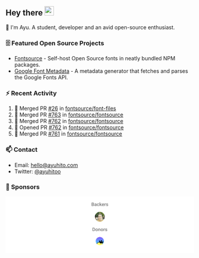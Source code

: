 ## Hey there <img src="https://media.giphy.com/media/hvRJCLFzcasrR4ia7z/giphy.gif" width="25" height="25">

📝 I'm Ayu. A student, developer and an avid open-source enthusiast.

### 🗄 Featured Open Source Projects

- [Fontsource](https://github.com/fontsource/fontsource) - Self-host Open Source fonts in neatly bundled NPM packages.
- [Google Font Metadata](https://github.com/fontsource/google-font-metadata) - A metadata generator that fetches and parses the Google Fonts API.

### ⚡ Recent Activity

<!--START_SECTION:activity-->

1. 🎉 Merged PR [#26](https://github.com/fontsource/font-files/pull/26) in [fontsource/font-files](https://github.com/fontsource/font-files)
2. 🎉 Merged PR [#763](https://github.com/fontsource/fontsource/pull/763) in [fontsource/fontsource](https://github.com/fontsource/fontsource)
3. 🎉 Merged PR [#762](https://github.com/fontsource/fontsource/pull/762) in [fontsource/fontsource](https://github.com/fontsource/fontsource)
4. 💪 Opened PR [#762](https://github.com/fontsource/fontsource/pull/762) in [fontsource/fontsource](https://github.com/fontsource/fontsource)
5. 🎉 Merged PR [#761](https://github.com/fontsource/fontsource/pull/761) in [fontsource/fontsource](https://github.com/fontsource/fontsource)
<!--END_SECTION:activity-->

### 📫 Contact

- Email: hello@ayuhito.com
- Twitter: [@ayuhitoo](https://twitter.com/ayuhitoo)

### :sparkling_heart: Sponsors

<p align="center">
  <a href="https://cdn.jsdelivr.net/gh/ayuhito/ayuhito/sponsors.svg">
    <img src='https://raw.githubusercontent.com/ayuhito/ayuhito/master/sponsors.svg'/>
  </a>
</p>
